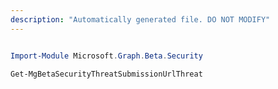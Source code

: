 ```yaml
---
description: "Automatically generated file. DO NOT MODIFY"
---
```


```powershell

Import-Module Microsoft.Graph.Beta.Security

Get-MgBetaSecurityThreatSubmissionUrlThreat

```
